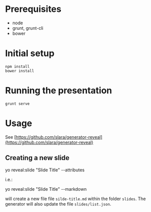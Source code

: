 # Prerequisites

- node
- grunt, grunt-cli
- bower

# Initial setup

```
npm install
bower install
```

# Running the presentation

```
grunt serve
```

# Usage

See [https://github.com/slara/generator-reveal](https://github.com/slara/generator-reveal)

## Creating a new slide

yo reveal:slide "Slide Title" --attributes

i.e.:

yo reveal:slide "Slide Title" --markdown

will create a new file file `silde-title.md` within the folder `slides`.
The generator will also update the file `slides/list.json`.
